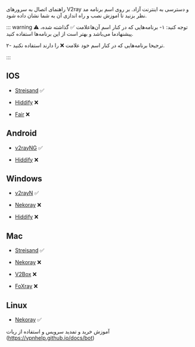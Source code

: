 راهنمای اتصال به سرور‌های V2ray و دسترسی به اینترنت آزاد.
بر روی اسم برنامه مد نظر بزنید تا اموزش نصب و راه اندازی آن به شما نشان داده شود.

::: warning ⚠️ توجه کنید:
۱- برنامه‌هایی که در کنار اسم آن‌هاعلامت ✅ گذاشته شده، پیشنهاد‌ما می‌باشد و بهتر است از این برنامه‌ها استفاده کنید.

۲- ترجیحا برنامه‌هایی که در کنار اسم خود علامت ❌ را دارند استفاده نکنید.

:::

## IOS

 - [Streisand](https://vpnhelp.github.io/docs/streisand) ✅

 - [Hiddify](https://vpnhelp.github.io/docs/hiddify) ❌

 - [Fair](https://vpnhelp.github.io/docs/fair) ❌

## Android

 - [v2rayNG](https://vpnhelp.github.io/docs/v2rayNG) ✅

 - [Hiddify](https://vpnhelp.github.io/docs/hiddify) ❌

## Windows
 - [v2rayN](https://vpnhelp.github.io/docs/v2rayN) ✅

 - [Nekoray](https://vpnhelp.github.io/docs/nekoray-win) ❌

 - [Hiddify](https://vpnhelp.github.io/docs/hiddify-win) ❌

## Mac
 - [Streisand](https://vpnhelp.github.io/docs/streisand) ✅

 - [Nekoray](https://vpnhelp.github.io/docs/nekoray-mac) ❌

 - [V2Box](https://vpnhelp.github.io/docs/v2box) ❌

 - [FoXray](https://vpnhelp.github.io/docs/foxray) ❌

## Linux
 - [Nekoray](https://vpnhelp.github.io/docs/nekoray-win) ✅



آموزش خرید و تمدید سرویس و استفاده از ربات (https://vpnhelp.github.io/docs/bot)
